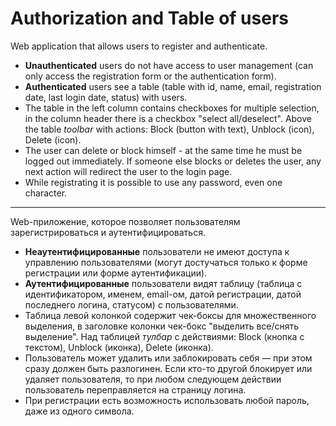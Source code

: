 # Authorization and Table of users

 Web application that allows users to register and authenticate.

- **Unauthenticated** users do not have access to user management (can only access the registration form or the authentication form).
- **Authenticated** users see a table (table with id, name, email, registration date, last login date, status) with users.
- The table in the left column contains checkboxes for multiple selection, in the column header there is a checkbox "select all/deselect". Above the table *toolbar* with actions: Block (button with text), Unblock (icon), Delete (icon).
- The user can delete or block himself - at the same time he must be logged out immediately. If someone else blocks or deletes the user, any next action will redirect the user to the login page.
- While registrating it is possible to use any password, even one character.

_________________________________________________________________________________________________________________________________________________________________________

Web-приложение, которое позволяет пользователям зарегистрироваться и аутентифицироваться.

- **Неаутентифицированные** пользователи не имеют доступа к управлению пользователями (могут достучаться только к форме регистрации или форме аутентификации).
- **Аутентифицированные** пользователи видят таблицу (таблица с идентификатором, именем, email-ом, датой регистрации, датой последнего логина, статусом) с пользователями. 
- Таблица левой колонкой содержит чек-боксы для множественного выделения, в заголовке колонки чек-бокс "выделить все/снять выделение". Над таблицей *тулбар* с действиями: Block (кнопка с текстом), Unblock (иконка), Delete (иконка). 
- Пользователь может удалить или заблокировать себя — при этом сразу должен быть разлогинен. Если кто-то другой блокирует или удаляет пользователя, то при любом следующем действии пользователь переправляется на страницу логина.
- При регистрации есть возможность использовать любой пароль, даже из одного символа.
